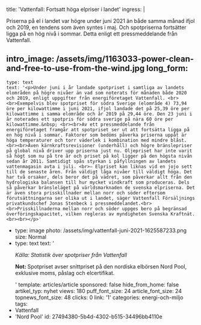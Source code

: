 title: 'Vattenfall: Fortsatt höga elpriser i landet'
ingress: |
  <p>Priserna på el i landet var högre under juni 2021 än både samma månad ifjol och 2019, en tendens som även syntes i maj. Och spotpriserna fortsätter ligga på en hög nivå i sommar. Detta enligt ett pressmeddelande från Vattenfall.
  </p>
  
intro_image: /assets/img/1163033-power-clean-and-free-to-use-from-the-wind.jpg
long_form:
  -
    type: text
    text: '<p>Under juni i år landade spotpriset i samtliga av landets elområden på högre nivåer än vad som noterats för månaden både 2020 och 2019, enligt uppgifter från energiföretaget Vattenfall. <br><br>Exempelvis blev spotpriset för södra Sverige (elområde 4) 73,94 öre per kilowattimme i juni 2021, ifjol landade det på 25,39 öre per kilowattimme i samma elområde och år 2019 på 29,44 öre. Den 23 juni i år noterades ett spotpris för södra sverige på nära 60 öre per kilowattimme.&nbsp; <br><br>Av ett pressmeddelande från energiföretaget framgår att spotpriset ser ut att fortsätta ligga på en hög nivå i sommar. Faktorer som bedöms påverka priserna uppåt är höga temperaturer och torr väderlek i kombination med mindre blåst. <br><br>Även kärnkraftsrevisioner (underhåll) och högre bränslepriser på global nivå driver upp priserna just nu. Oljepriset har inte varit så högt som nu på tre år och priset på kol ligger på den högsta nivån sedan år 2011. Samtidigt spås styrkan i påfyllningen av landets vattenmagasin avta i juli. <br>– Elpriset kan liknas vid en jojo sett till de senaste åren. Från väldigt låga nivåer till väldigt höga. Det har två orsaker, dels beror det på vädret, som påverkar allt från den hydrologiska balansen till hur mycket vindkraft som produceras. Dels så påverkar bränsleläget på världsmarknaden de svenska elpriserna. Det är även stora prisskillnader mellan norr och söder eftersom förutsättningarna ser olika ut i landet, säger Vattenfall Försäljnings privatkundschef Jonas Stenbeck i pressmeddelandet.<br><br>Prisskillnaderna mellan norr och söder uppges bero på begränsad överföringskapacitet, vilken regleras av myndigheten Svenska Kraftnät.<br><br></p>'
  -
    type: image
    photo: /assets/img/vattenfall-juni-2021-1625587233.png
    size: Normal
  -
    type: text
    text: '<p><i>Källa: Statistik över spotpriser från Vattenfall</i></p><p><b>Not: </b>Spotpriset avser snittpriset på den nordiska elbörsen Nord Pool, exklusive moms, påslag och elcertifikat.</p>'
template: articles/article
sponsored: false
hide_from_home: false
artikel_typ: nyhet
views: 180
puff_font_size: 24
article_font_size: 24
topnews_font_size: 48
clicks: 0
link: '1'
categories: energi-och-miljo
tags:
  - Vattenfall
  - 'Nord Pool'
id: 27494380-5b4d-4302-b515-34496bb4110e
